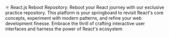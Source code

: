 ⚛️ React.js Reboot Repository: Reboot your React journey with our exclusive practice repository. This platform is your springboard to revisit React's core concepts, experiment with modern patterns, and refine your web development finesse. Embrace the thrill of crafting interactive user interfaces and harness the power of React's ecosystem
